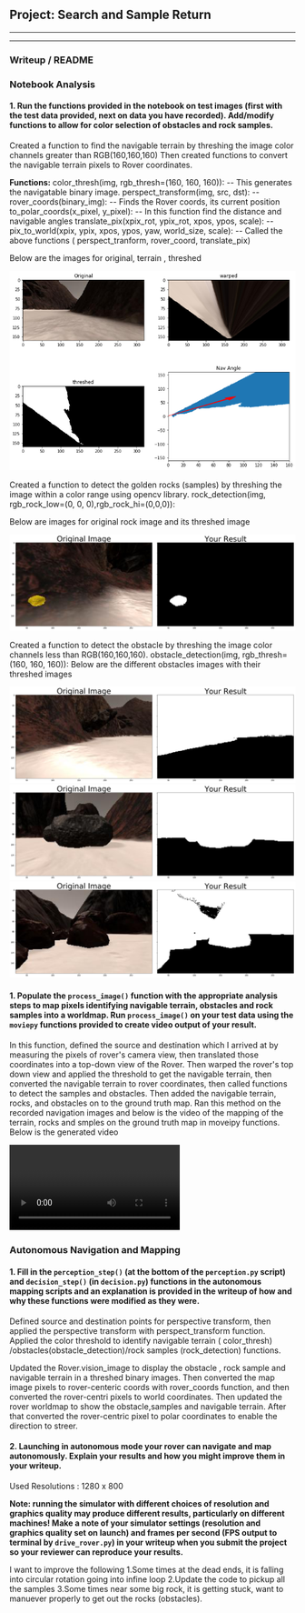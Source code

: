 ## Project: Search and Sample Return

---



[//]: # (Image References)

[terrain]: ./terrain-warped-threshed-nav.png
[obstacle]: ./obstacle.png 
[obstacle1]: ./obstacle-1.png 
[obstacle2]: ./obstacle-2.png 
[rock-sample]: ./rock-sampled-threshed.png
[output-video]: ./test_mapping.mp4


---
### Writeup / README

### Notebook Analysis
#### 1. Run the functions provided in the notebook on test images (first with the test data provided, next on data you have recorded). Add/modify functions to allow for color selection of obstacles and rock samples.


Created a function to find the navigable terrain by threshing the image color channels greater than  RGB(160,160,160)
Then created functions to convert the navigable terrain pixels to Rover coordinates.

**Functions:**
  color_thresh(img, rgb_thresh=(160, 160, 160)): 
     -- This generates the navigatable binary image.
  perspect_transform(img, src, dst):
     -- 
  rover_coords(binary_img): 
     -- Finds the Rover coords, its current position
  to_polar_coords(x_pixel, y_pixel):
      -- In this function find the distance and navigable angles
  translate_pix(xpix_rot, ypix_rot, xpos, ypos, scale): 
      -- 
  pix_to_world(xpix, ypix, xpos, ypos, yaw, world_size, scale):
      -- Called the above functions ( perspect_tranform, rover_coord, translate_pix)
  

Below are the images for original, terrain , threshed 

![Navigable Terrain][terrain]




Created a function to detect the golden rocks (samples) by threshing the image within a color range using opencv library.
rock_detection(img, rgb_rock_low=(0, 0, 0),rgb_rock_hi=(0,0,0)):


Below are images for original rock image and its threshed image

![rock sample][rock-sample]



Created a function to detect the obstacle by threshing the image color channels less than RGB(160,160,160).
obstacle_detection(img, rgb_thresh=(160, 160, 160)):
Below are the different obstacles images with their threshed images

![Obstacle][obstacle]
![Obstacle1][obstacle1]
![Obstacle2][obstacle2]






#### 1. Populate the `process_image()` function with the appropriate analysis steps to map pixels identifying navigable terrain, obstacles and rock samples into a worldmap.  Run `process_image()` on your test data using the `moviepy` functions provided to create video output of your result. 

In this function, defined the source and destination which I arrived at by measuring the pixels of rover's camera view, then translated those coordinates into a top-down view of the Rover.
Then warped the rover's top down view and applied the threshold to get the navigable terrain, then converted the navigable terrain to rover coordinates, then called functions to detect the samples and obstacles.
Then added the navigable terrain, rocks, and obstacles on to the ground truth map.
Ran this method on the recorded navigation images and below is the video of the mapping of the terrain, rocks and smples on the ground truth map in moveipy functions. Below is the generated video


![Test OutPut Video][output-video]

### Autonomous Navigation and Mapping

#### 1. Fill in the `perception_step()` (at the bottom of the `perception.py` script) and `decision_step()` (in `decision.py`) functions in the autonomous mapping scripts and an explanation is provided in the writeup of how and why these functions were modified as they were.
   Defined source and destination points for perspective transform, then applied the perspective transform with perspect_transform function. Applied the color threshold to identify navigable terrain ( color_thresh) /obstacles(obstacle_detection)/rock samples (rock_detection) functions.

Updated the Rover.vision_image to display the obstacle , rock sample and navigable terrain in a threshed binary images.
Then converted the map image pixels to rover-centeric coords with rover_coords function, and then converted the rover-centri pixels to world coordinates. Then updated the rover worldmap to show the obstacle,samples and navigable terrain.
After that converted the rover-centric pixel to polar coordinates to enable the direction to streer.

#### 2. Launching in autonomous mode your rover can navigate and map autonomously.  Explain your results and how you might improve them in your writeup.  

Used Resolutions : 
1280 x 800

**Note: running the simulator with different choices of resolution and graphics quality may produce different results, particularly on different machines!  Make a note of your simulator settings (resolution and graphics quality set on launch) and frames per second (FPS output to terminal by `drive_rover.py`) in your writeup when you submit the project so your reviewer can reproduce your results.**


I want to improve the following
1.Some times at the dead ends, it is falling into circular rotation going into infine loop
2.Update the code to pickup all the samples
3.Some times near some big rock, it is getting stuck, want to manuever properly to get out the rocks (obstacles).





